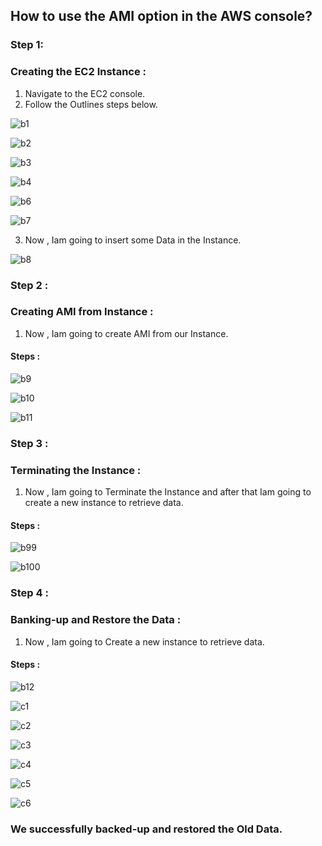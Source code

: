 ## How to use the AMI option in the AWS console?

### Step 1:
### Creating the EC2 Instance :
1. Navigate to the EC2 console.
2. Follow the Outlines steps below.


![b1](https://github.com/itz-mathesh/disaster-recovery-ec2/assets/144098846/a25737f4-f5a8-44a5-8411-25a162448b91)

![b2](https://github.com/itz-mathesh/disaster-recovery-ec2/assets/144098846/3d268e9f-17ad-4004-b807-d18e2fcfb488)


![b3](https://github.com/itz-mathesh/backup-restore-ec2/assets/144098846/75ee12b6-5835-4440-9391-aacff0be9295)


![b4](https://github.com/itz-mathesh/backup-restore-ec2/assets/144098846/ce37c517-14b6-4b5c-b2aa-5ac8231caca4)


![b6](https://github.com/itz-mathesh/backup-restore-ec2/assets/144098846/b7833969-e19e-4606-aafd-353d9eb7def2)


![b7](https://github.com/itz-mathesh/backup-restore-ec2/assets/144098846/4c44d67c-8219-43eb-a4d0-20c7370b557d)

3. Now , Iam going to insert some Data in the Instance.


![b8](https://github.com/itz-mathesh/backup-restore-ec2/assets/144098846/a028687d-8d12-4f00-af6b-2f561210ea61)


### Step 2 :
### Creating AMI from Instance :

1. Now , Iam going to create AMI from our Instance.

#### Steps :


![b9](https://github.com/itz-mathesh/backup-restore-ec2/assets/144098846/221803bd-d42d-487f-9e9f-59909182d77e)


![b10](https://github.com/itz-mathesh/backup-restore-ec2/assets/144098846/abf42b31-421d-4181-96de-a1d86ab95e0f)

![b11](https://github.com/itz-mathesh/backup-restore-ec2/assets/144098846/d1a5f782-d459-49a5-9490-5abf342e5161)



### Step 3 :
### Terminating the  Instance :

1. Now , Iam going to Terminate the Instance and after that Iam going to create a new instance to retrieve data.

#### Steps :


![b99](https://github.com/itz-mathesh/backup-restore-ec2/assets/144098846/b10f63f0-92a5-4e43-853d-105ef9407f51)


![b100](https://github.com/itz-mathesh/backup-restore-ec2/assets/144098846/f4f90d91-41fe-45dc-ba2c-b8aa279a59da)


### Step 4 :
### Banking-up and Restore the Data :

1. Now , Iam going to Create a new instance to retrieve data.

#### Steps :


![b12](https://github.com/itz-mathesh/backup-restore-ec2/assets/144098846/91cbb8ec-b749-4ed6-9ce3-28c1a449769d)


![c1](https://github.com/itz-mathesh/backup-restore-ec2/assets/144098846/ba690c68-01f5-4425-bb0e-0690206ebe54)


![c2](https://github.com/itz-mathesh/backup-restore-ec2/assets/144098846/d89d00c8-059e-4acc-b967-fb1d9c53e7ac)


![c3](https://github.com/itz-mathesh/backup-restore-ec2/assets/144098846/d8944a13-e1cd-4f57-96e8-e21a2d689aee)


![c4](https://github.com/itz-mathesh/backup-restore-ec2/assets/144098846/ef725fb6-9131-45fa-a78f-a30fc8cbb59f)


![c5](https://github.com/itz-mathesh/backup-restore-ec2/assets/144098846/16c4c8fd-4b29-42a6-9b06-e22900d85abb)


![c6](https://github.com/itz-mathesh/backup-restore-ec2/assets/144098846/69116087-1bbe-4526-9d15-b90c8df9814c)


### We successfully backed-up and restored the Old Data.